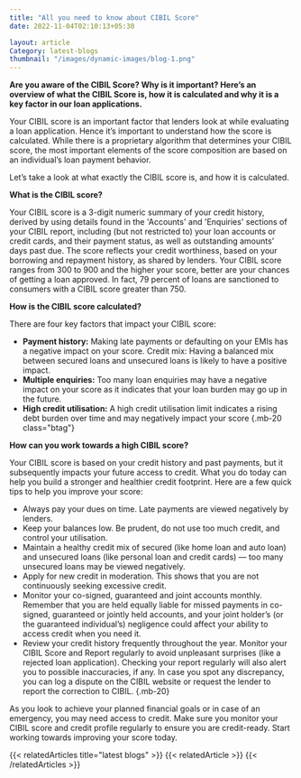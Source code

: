 ```yaml
---
title: "All you need to know about CIBIL Score"
date: 2022-11-04T02:10:13+05:30

layout: article
Category: latest-blogs
thumbnail: "/images/dynamic-images/blog-1.png"
---
```


**Are you aware of the CIBIL Score? Why is it important? Here’s an overview of what the CIBIL Score is, how it is calculated and why it is a key factor in our loan applications.**

Your CIBIL score is an important factor that lenders look at while evaluating a loan application. Hence it’s important to understand how the score is calculated. While there is a proprietary algorithm that determines your CIBIL score, the most important elements of the score composition are based on an individual’s loan payment behavior.

Let’s take a look at what exactly the CIBIL score is, and how it is calculated.

**What is the CIBIL score?**

Your CIBIL score is a 3-digit numeric summary of your credit history, derived by using details found in the 'Accounts' and 'Enquiries' sections of your CIBIL report, including (but not restricted to) your loan accounts or credit cards, and their payment status, as well as outstanding amounts’ days past due. The score reflects your credit worthiness, based on your borrowing and repayment history, as shared by lenders.  Your CIBIL score ranges from 300 to 900 and the higher your score, better are your chances of getting a loan approved. In fact, 79 percent of loans are sanctioned to consumers with a CIBIL score greater than 750.

**How is the CIBIL score calculated?**

There are four key factors that impact your CIBIL score:

* **Payment history:** Making late payments or defaulting on your EMIs has a negative impact on your score.
Credit mix: Having a balanced mix between secured loans and unsecured loans is likely to have a positive impact.
* **Multiple enquiries:** Too many loan enquiries may have a negative impact on your score as it indicates that your loan burden may go up in the future.
* **High credit utilisation:** A high credit utilisation limit indicates a rising debt burden over time and may negatively impact your score
{.mb-20 class="btag"}

**How can you work towards a high CIBIL score?**

Your CIBIL score is based on your credit history and past payments, but it subsequently impacts your future access to credit. What you do today can help you build a stronger and healthier credit footprint. Here are a few quick tips to help you improve your score:

* Always pay your dues on time. Late payments are viewed negatively by lenders.
* Keep your balances low. Be prudent, do not use too much credit, and control your utilisation.
* Maintain a healthy credit mix of secured (like home loan and auto loan) and unsecured loans (like personal loan and credit cards) — too many unsecured loans may be viewed negatively.
* Apply for new credit in moderation. This shows that you are not continuously seeking excessive credit.
* Monitor your co-signed, guaranteed and joint accounts monthly. Remember that you are held equally liable for missed payments in co-signed, guaranteed or jointly held accounts, and your joint holder’s (or the guaranteed individual’s) negligence could affect your ability to access credit when you need it.
* Review your credit history frequently throughout the year. Monitor your CIBIL Score and Report regularly to avoid unpleasant surprises (like a rejected loan application). Checking your report regularly will also alert you to possible inaccuracies, if any. In case you spot any discrepancy, you can log a dispute on the CIBIL website or request the lender to report the correction to CIBIL.
{.mb-20}

As you look to achieve your planned financial goals or in case of an emergency, you may need access to credit. Make sure you monitor your CIBIL score and credit profile regularly to ensure you are credit-ready. Start working towards improving your score today. 

{{< relatedArticles title="latest blogs" >}}
  {{< relatedArticle >}}
{{< /relatedArticles >}}